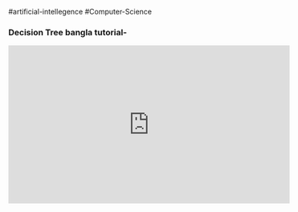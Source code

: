 
#artificial-intellegence #Computer-Science 

### Decision Tree bangla tutorial-

<iframe width="560" height="315" src="https://www.youtube.com/embed/OfAsvTWmLEo" title="YouTube video player" frameborder="0" allow="accelerometer; autoplay; clipboard-write; encrypted-media; gyroscope; picture-in-picture; web-share" allowfullscreen></iframe>
